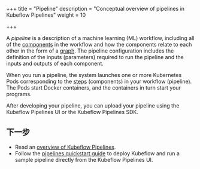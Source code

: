 +++
title = "Pipeline"
description = "Conceptual overview of pipelines in Kubeflow Pipelines"
weight = 10
                    
+++

A *pipeline* is a description of a machine learning (ML) workflow, including all
of the [components](/docs/components/pipelines/concepts/component/) in the workflow and how the components relate to each other in
the form of a [graph](/docs/components/pipelines/concepts/graph/). The pipeline
configuration includes the definition of the inputs (parameters) required to run
the pipeline and the inputs and outputs of each component.

When you run a pipeline, the system launches one or more Kubernetes Pods
corresponding to the [steps](/docs/components/pipelines/concepts/step/) (components) in your workflow (pipeline). The Pods
start Docker containers, and the containers in turn start your programs.

After developing your pipeline, you can upload your pipeline using the Kubeflow Pipelines UI or the Kubeflow Pipelines SDK.

## 下一步
* Read an [overview of Kubeflow Pipelines](/docs/components/pipelines/introduction/).
* Follow the [pipelines quickstart guide](/docs/components/pipelines/overview/quickstart/) 
  to deploy Kubeflow and run a sample pipeline directly from the Kubeflow 
  Pipelines UI.
